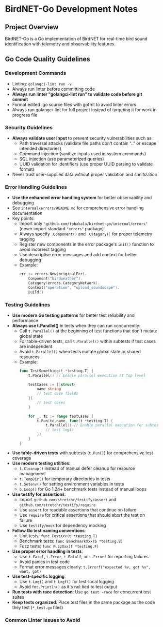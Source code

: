# BirdNET-Go Development Notes

## Project Overview
BirdNET-Go is a Go implementation of BirdNET for real-time bird sound identification with telemetry and observability features.

## Go Code Quality Guidelines

### Development Commands
- Linting: `golangci-lint run -v`
- Always run linter before committing code
- **Always run linter "golangci-lint run" to validate code before git commit**
- Format edited .go source files with gofmt to avoid linter errors
- Always run golangci-lint for full project instead of targeting it for work in progress file

### Security Guidelines
- **Always validate user input** to prevent security vulnerabilities such as:
  - Path traversal attacks (validate file paths don't contain ".." or escape intended directories)
  - Command injection (sanitize inputs used in system commands)
  - SQL injection (use parameterized queries)
  - UUID validation for identifiers (use proper UUID parsing to validate format)
- Never trust user-supplied data without proper validation and sanitization

### Error Handling Guidelines
- **Use the enhanced error handling system** for better observability and debugging
- See `internal/errors/README.md` for comprehensive error handling documentation
- Key points:
  - Import only `"github.com/tphakala/birdnet-go/internal/errors"` (never import standard `"errors"` package)
  - Always specify `.Component()` and `.Category()` for proper telemetry tagging
  - Register new components in the error package's `init()` function to avoid incorrect tagging
  - Use descriptive error messages and add context for better debugging
  - Example:
    ```go
    err := errors.New(originalErr).
        Component("birdweather").
        Category(errors.CategoryNetwork).
        Context("operation", "upload_soundscape").
        Build()
    ```

### Testing Guidelines
- **Use modern Go testing patterns** for better test reliability and performance
- **Always use t.Parallel()** in tests when they can run concurrently:
  - Call `t.Parallel()` at the beginning of test functions that don't mutate global state
  - For table-driven tests, call `t.Parallel()` within subtests if test cases are independent
  - Avoid `t.Parallel()` when tests mutate global state or shared resources
  - Example:
    ```go
    func TestSomething(t *testing.T) {
        t.Parallel() // Enable parallel execution at top level
        
        testCases := []struct{
            name string
            // test case fields
        }{
            // test cases
        }
        
        for _, tc := range testCases {
            t.Run(tc.name, func(t *testing.T) {
                t.Parallel() // Enable parallel execution for subtests
                // test logic
            })
        }
    }
    ```
- **Use table-driven tests** with subtests (`t.Run()`) for comprehensive test coverage
- **Use modern testing utilities**:
  - `t.Cleanup()` instead of manual defer cleanup for resource management
  - `t.TempDir()` for temporary directories in tests
  - `t.Setenv()` for setting environment variables in tests
  - `b.Loop()` for Go 1.24+ benchmark tests instead of manual loops
- **Use testify for assertions**:
  - Import `github.com/stretchr/testify/assert` and `github.com/stretchr/testify/require`
  - Use `assert` for readable assertions that continue on failure
  - Use `require` for critical assertions that should abort the test on failure
  - Use `testify/mock` for dependency mocking
- **Follow Go test naming conventions**:
  - Unit tests: `func TestXxx(t *testing.T)`
  - Benchmark tests: `func BenchmarkXxx(b *testing.B)`
  - Fuzz tests: `func FuzzXxx(f *testing.F)`
- **Use proper error handling in tests**:
  - Use `t.Fatal`, `t.Error`, `t.Fatalf`, or `t.Errorf` for reporting failures
  - Avoid panics in test code
  - Format error messages clearly: `t.Errorf("expected %v, got %v", want, got)`
- **Use test-specific logging**:
  - Use `t.Log()` and `t.Logf()` for test-local logging
  - Avoid `fmt.Println()` as it's not tied to test output
- **Run tests with race detection**: Use `go test -race` for concurrent test suites
- **Keep tests organized**: Place test files in the same package as the code they test (`*_test.go` files)


### Common Linter Issues to Avoid